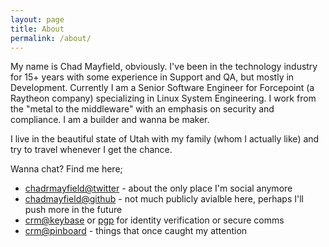 ```yaml
---
layout: page
title: About
permalink: /about/
---
```


My name is Chad Mayfield, obviously. I've been in the technology industry for 15+ years with some experience in Support and QA, but mostly in Development.  Currently I am a Senior Software Engineer for Forcepoint (a Raytheon company) specializing in Linux System Engineering.  I work from the "metal to the middleware" with an emphasis on security and compliance.  I am a builder and wanna be maker.

I live in the beautiful state of Utah with my family (whom I actually like) and try to travel whenever I get the chance.

Wanna chat? Find me here;

* [chadrmayfield@twitter](https://twitter.com/chadrmayfield) - about the only place I'm social anymore
* [chadmayfield@github](https://github.com/chadmayfield) - not much publicly avialble here, perhaps I'll push more in the future
* [crm@keybase](https://keybase.io/crm) or [pgp](https://pgp.mit.edu/pks/lookup?op=get&search=0xFB46E2A9C06971E1) for identity verification or secure comms
* [crm@pinboard](https://pinboard.in/u:crm) - things that once caught my attention
